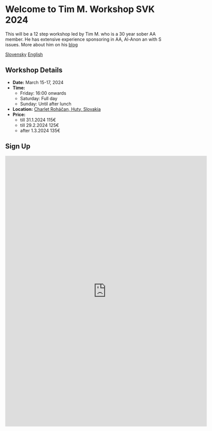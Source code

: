 # Welcome to Tim M. Workshop SVK 2024

This will be a 12 step workshop led by Tim M. who is a 30 year sober AA member. He has extensive experience sponsoring in AA, Al-Anon an with S issues. More about him on his [blog](https://first154.blogspot.com/)

[Slovensky](sk_index.md)
[English](index.md)
## Workshop Details

- **Date:** March 15-17, 2024
- **Time:** 
  - Friday: 16:00 onwards
  - Saturday: Full day
  - Sunday: Until after lunch
- **Location:** [Charlet Roháčan, Huty, Slovakia](https://maps.app.goo.gl/tYYNQswrUkZeAWFM9)
- **Price:** 
  - till 31.1.2024 115€
  - till 29.2.2024 125€
  - after 1.3.2024 135€

## Sign Up

<iframe src="https://docs.google.com/forms/d/e/1FAIpQLSdOUZKYNkWmgI00q2L0rXRZeBaMqCgz4hMhGTgNY9YjedDtbA/viewform?embedded=true" width="640" height="860" frameborder="0" marginheight="0" marginwidth="0">Loading…</iframe>
